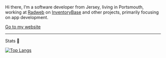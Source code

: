 Hi there, I’m a software developer from Jersey, living in Portsmouth, working at [Radweb](https://radweb.co.uk) on [InventoryBase](https://inventorybase.co.uk) and other projects, primarily focusing on app development.

[Go to my website](https://zoeaubert.me)

<!--
**GeekyAubergine/geekyaubergine** is a ✨ _special_ ✨ repository because its `README.md` (this file) appears on your GitHub profile.

Here are some ideas to get you started:

- 🔭 I’m currently working on ...
- 🌱 I’m currently learning ...
- 👯 I’m looking to collaborate on ...
- 🤔 I’m looking for help with ...
- 💬 Ask me about ...
- 📫 How to reach me: ...
- 😄 Pronouns: ...
- ⚡ Fun fact: ...
-->

---

Stats 🥳

<!-- [![GeekyAubergine's GitHub stats](https://github-readme-stats.vercel.app/api?username=geekyaubergine&show_icons=true&theme=light)](https://github.com/geekyaubergine) -->

[![Top Langs](https://github-readme-stats.vercel.app/api/top-langs/?username=geekyaubergine&layout=compact&count=10)](https://github.com/geekyaubergine)
